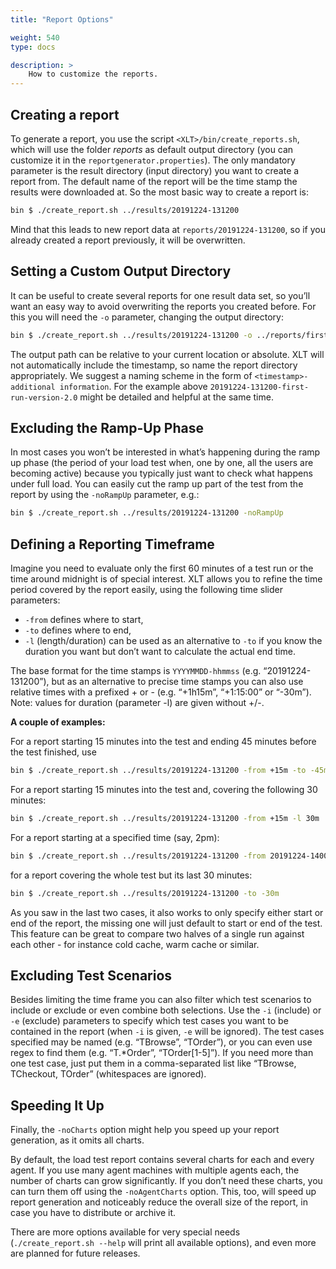```yaml
---
title: "Report Options"

weight: 540
type: docs

description: >
    How to customize the reports.
---
```


## Creating a report

To generate a report, you use the script `<XLT>/bin/create_reports.sh`, which will use the folder *reports* as default output directory (you can customize it in the `reportgenerator.properties`). The only mandatory parameter is the result directory (input directory) you want to create a report from. The default name of the report will be the time stamp the results were downloaded at. So the most basic way to create a report is:

```bash
bin $ ./create_report.sh ../results/20191224-131200
```

Mind that this leads to new report data at `reports/20191224-131200`, so if you already created a report previously, it will be overwritten.

## Setting a Custom Output Directory

It can be useful to create several reports for one result data set, so you’ll want an easy way to avoid overwriting the reports you created before. For this you will need the `-o` parameter, changing the output directory:

```bash
bin $ ./create_report.sh ../results/20191224-131200 -o ../reports/first-run
```

The output path can be relative to your current location or absolute. XLT will not automatically include the timestamp, so name the report directory appropriately. We suggest a naming scheme in the form of `<timestamp>-additional information`. For the example above `20191224-131200-first-run-version-2.0` might be detailed and helpful at the same time.

## Excluding the Ramp-Up Phase

In most cases you won’t be interested in what’s happening during the ramp up phase (the period of your load test when, one by one, all the users are becoming active) because you typically just want to check what happens under full load. You can easily cut the ramp up part of the test from the report by using the `-noRampUp` parameter, e.g.:

```bash
bin $ ./create_report.sh ../results/20191224-131200 -noRampUp
```

## Defining a Reporting Timeframe

Imagine you need to evaluate only the first 60 minutes of a test run or the time around midnight is of special interest. XLT allows you to refine the time period covered by the report easily, using the following time slider parameters:

- `-from` defines where to start,
- `-to` defines where to end, 
- `-l` (length/duration) can be used as an alternative to `-to` if you know the duration you want but don’t want to calculate the actual end time.

The base format for the time stamps is `YYYYMMDD-hhmmss` (e.g. “20191224-131200”), but as an alternative to precise time stamps you can also use relative times with a prefixed + or - (e.g. “+1h15m”, “+1:15:00” or “-30m”). Note: values for  duration (parameter -l) are given without +/-. 

**A couple of examples:**

For a report starting 15 minutes into the test and ending 45 minutes before the test finished, use
```bash
bin $ ./create_report.sh ../results/20191224-131200 -from +15m -to -45m
```

For a report starting 15 minutes into the test and, covering the following 30 minutes:
```bash
bin $ ./create_report.sh ../results/20191224-131200 -from +15m -l 30m
```

For a report starting at a specified time (say, 2pm):
```bash
bin $ ./create_report.sh ../results/20191224-131200 -from 20191224-140000
```

for a report covering the whole test but its last 30 minutes:
```bash
bin $ ./create_report.sh ../results/20191224-131200 -to -30m
```

As you saw in the last two cases, it also works to only specify either start or end of the report, the missing one will just default to start or end of the test. This feature can be great to compare two halves of a single run against each other - for instance cold cache, warm cache or similar.

## Excluding Test Scenarios

Besides limiting the time frame you can also filter which test scenarios to include or exclude or even combine both selections. Use the `-i` (include) or `-e` (exclude) parameters to specify which test cases you want to be contained in the report (when `-i` is given, `-e` will be ignored). The test cases specified may be named (e.g. “TBrowse”, “TOrder”), or you can even use regex to find them (e.g. “T.\*Order”, “TOrder[1-5]”). If you need more than one test case, just put them in a comma-separated list like “TBrowse, TCheckout, TOrder” (whitespaces are ignored). 

## Speeding It Up

Finally, the `-noCharts` option might help you speed up your report generation, as it omits all charts.

By default, the load test report contains several charts for each and every agent. If you use many agent machines with multiple agents each, the number of charts can grow significantly. If you don’t need these charts, you can turn them off using the `-noAgentCharts` option. This, too, will speed up report generation and noticeably reduce the overall size of the report, in case you have to distribute or archive it.

There are more options available for very special needs (`./create_report.sh --help` will print all available options), and even more are planned for future releases.

